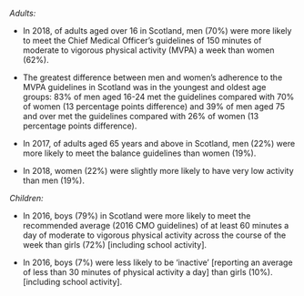 *Adults:*

* In 2018, of adults aged over 16 in Scotland, men (70%) were more likely to meet the Chief Medical Officer’s guidelines of 150 minutes of moderate to vigorous physical activity (MVPA) a week than women (62%). 

* The greatest difference between men and women’s adherence to the MVPA guidelines in Scotland was in the youngest and oldest age groups: 83% of men aged 16-24 met the guidelines compared with 70% of women (13 percentage points difference) and 39% of men aged 75 and over met the guidelines compared with 26% of women (13 percentage points difference). 

* In 2017, of adults aged 65 years and above in Scotland, men (22%) were more likely to meet the balance guidelines than women (19%). 

* In 2018, women (22%) were slightly more likely to have very low activity than men (19%). 

*Children:*

* In 2016, boys (79%) in Scotland were more likely to meet the recommended average (2016 CMO guidelines) of at least 60 minutes a day of moderate to vigorous physical activity across the course of the week than girls (72%) [including school activity]. 

* In 2016, boys (7%) were less likely to be ‘inactive’ [reporting an average of less than 30 minutes of physical activity a day] than girls (10%). [including school activity]. 

